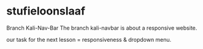# stufieloonslaaf

Branch Kali-Nav-Bar
The branch kali-navbar is about a responsive website.

our task for the next lesson = responsiveness & dropdown menu.

